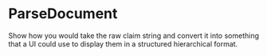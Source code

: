 # ParseDocument
Show how you would take the raw claim string and convert it into something that a UI could use to display them in a structured hierarchical format.
